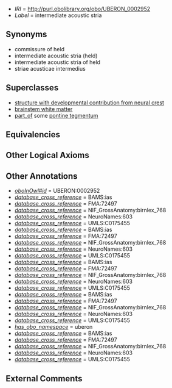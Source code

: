  * *IRI* = http://purl.obolibrary.org/obo/UBERON_0002952
 * *Label* = intermediate acoustic stria

## Synonyms

 * commissure of held
 * intermediate acoustic stria (held)
 * intermediate acoustic stria of held
 * striae acusticae intermedius

## Superclasses

 * [structure with developmental contribution from neural crest](../../UBERON/14/UBERON_0010314.md)
 * [brainstem white matter](../../UBERON/91/UBERON_0014891.md)
 * [part_of](../../BFO/50/BFO_0000050.md) some [pontine tegmentum](../../UBERON/23/UBERON_0003023.md)

## Equivalencies


## Other Logical Axioms


## Other Annotations

 * *[oboInOwl#id](../../id/oboInOwl#id.md)* = UBERON:0002952
 * *[database_cross_reference](../../ef/oboInOwl#hasDbXref.md)* = BAMS:ias
 * *[database_cross_reference](../../ef/oboInOwl#hasDbXref.md)* = FMA:72497
 * *[database_cross_reference](../../ef/oboInOwl#hasDbXref.md)* = NIF_GrossAnatomy:birnlex_768
 * *[database_cross_reference](../../ef/oboInOwl#hasDbXref.md)* = NeuroNames:603
 * *[database_cross_reference](../../ef/oboInOwl#hasDbXref.md)* = UMLS:C0175455
 * *[database_cross_reference](../../ef/oboInOwl#hasDbXref.md)* = BAMS:ias
 * *[database_cross_reference](../../ef/oboInOwl#hasDbXref.md)* = FMA:72497
 * *[database_cross_reference](../../ef/oboInOwl#hasDbXref.md)* = NIF_GrossAnatomy:birnlex_768
 * *[database_cross_reference](../../ef/oboInOwl#hasDbXref.md)* = NeuroNames:603
 * *[database_cross_reference](../../ef/oboInOwl#hasDbXref.md)* = UMLS:C0175455
 * *[database_cross_reference](../../ef/oboInOwl#hasDbXref.md)* = BAMS:ias
 * *[database_cross_reference](../../ef/oboInOwl#hasDbXref.md)* = FMA:72497
 * *[database_cross_reference](../../ef/oboInOwl#hasDbXref.md)* = NIF_GrossAnatomy:birnlex_768
 * *[database_cross_reference](../../ef/oboInOwl#hasDbXref.md)* = NeuroNames:603
 * *[database_cross_reference](../../ef/oboInOwl#hasDbXref.md)* = UMLS:C0175455
 * *[database_cross_reference](../../ef/oboInOwl#hasDbXref.md)* = BAMS:ias
 * *[database_cross_reference](../../ef/oboInOwl#hasDbXref.md)* = FMA:72497
 * *[database_cross_reference](../../ef/oboInOwl#hasDbXref.md)* = NIF_GrossAnatomy:birnlex_768
 * *[database_cross_reference](../../ef/oboInOwl#hasDbXref.md)* = NeuroNames:603
 * *[database_cross_reference](../../ef/oboInOwl#hasDbXref.md)* = UMLS:C0175455
 * *[has_obo_namespace](../../ce/oboInOwl#hasOBONamespace.md)* = uberon
 * *[database_cross_reference](../../ef/oboInOwl#hasDbXref.md)* = BAMS:ias
 * *[database_cross_reference](../../ef/oboInOwl#hasDbXref.md)* = FMA:72497
 * *[database_cross_reference](../../ef/oboInOwl#hasDbXref.md)* = NIF_GrossAnatomy:birnlex_768
 * *[database_cross_reference](../../ef/oboInOwl#hasDbXref.md)* = NeuroNames:603
 * *[database_cross_reference](../../ef/oboInOwl#hasDbXref.md)* = UMLS:C0175455

## External Comments

